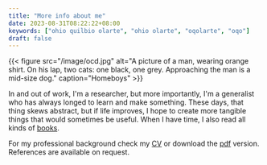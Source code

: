 ```yaml
---
title: "More info about me"
date: 2023-08-31T08:22:22+08:00
keywords: ["ohio quilbio olarte", "ohio olarte", "oqolarte", "oqo"]
draft: false
---
```


{{< figure src="/image/ocd.jpg" alt="A picture of a man, wearing orange shirt. On his lap, two cats: one black, one grey. Approaching the man is a mid-size dog." caption="Homeboys" >}}

In and out of work, I'm a researcher,
but more importantly,
I'm a generalist who has always longed to learn and make something.
These days, that thing skews abstract,
but if life improves,
I hope to create more tangible things that would sometimes be useful.
When I have time, I also read all kinds of [books](/books).

For my professional background
check my [CV](/cv) or download the [pdf](/cv.pdf) version.
References are available on request.
